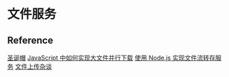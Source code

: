 # 文件服务

## Reference

[圣诞帽](https://github.com/hk029/christmas-hat)
[JavaScript 中如何实现大文件并行下载](https://mp.weixin.qq.com/s/7weQGhvWXtLMJMQ0-cl85A)
[使用 Node.js 实现文件流转存服务](https://mp.weixin.qq.com/s/hfvyHSmxrvbADtJl67TsPg)
[文件上传杂谈](https://mp.weixin.qq.com/s/GOAInFVzjaudPa00l2D6_w)
